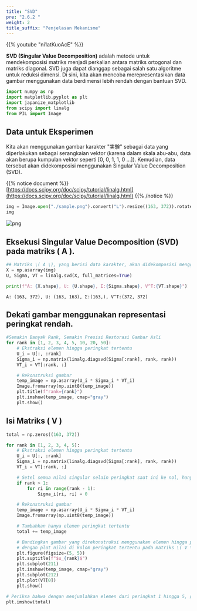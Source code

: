 ```yaml
---
title: "SVD"
pre: "2.6.2 "
weight: 2
title_suffix: "Penjelasan Mekanisme"
---
```


{{% youtube "ni1atKuoAcE" %}}

<div class="pagetop-box">
    <p><b>SVD (Singular Value Decomposition)</b> adalah metode untuk mendekomposisi matriks menjadi perkalian antara matriks ortogonal dan matriks diagonal. SVD juga dapat dianggap sebagai salah satu algoritme untuk reduksi dimensi. Di sini, kita akan mencoba merepresentasikan data gambar menggunakan data berdimensi lebih rendah dengan bantuan SVD.</p>
</div>


```python
import numpy as np
import matplotlib.pyplot as plt
import japanize_matplotlib
from scipy import linalg
from PIL import Image
```

## Data untuk Eksperimen
Kita akan menggunakan gambar karakter "実験" sebagai data yang diperlakukan sebagai serangkaian vektor (karena dalam skala abu-abu, data akan berupa kumpulan vektor seperti [0, 0, 1, 1, 0 ...]). Kemudian, data tersebut akan didekomposisi menggunakan Singular Value Decomposition (SVD).

{{% notice document %}}
[https://docs.scipy.org/doc/scipy/tutorial/linalg.html](https://docs.scipy.org/doc/scipy/tutorial/linalg.html)
{{% /notice %}}


```python
img = Image.open("./sample.png").convert("L").resize((163, 372)).rotate(90, expand=True)
img
```




    
![png](/images/basic/dimensionality_reduction/SVD_files/SVD_4_0.png)
    



## Eksekusi Singular Value Decomposition (SVD) pada matriks \( A \).


```python
## Matriks \( A \), yang berisi data karakter, akan didekomposisi menggunakan Singular Value Decomposition (SVD).
X = np.asarray(img)
U, Sigma, VT = linalg.svd(X, full_matrices=True)

print(f"A: {X.shape}, U: {U.shape}, Σ:{Sigma.shape}, V^T:{VT.shape}")
```

    A: (163, 372), U: (163, 163), Σ:(163,), V^T:(372, 372)


## Dekati gambar menggunakan representasi peringkat rendah.


```python
#Semakin Banyak Rank, Semakin Presisi Restorasi Gambar Asli
for rank in [1, 2, 3, 4, 5, 10, 20, 50]:
    # Ekstraksi elemen hingga peringkat tertentu
    U_i = U[:, :rank]
    Sigma_i = np.matrix(linalg.diagsvd(Sigma[:rank], rank, rank))
    VT_i = VT[:rank, :]

    # Rekonstruksi gambar
    temp_image = np.asarray(U_i * Sigma_i * VT_i)
    Image.fromarray(np.uint8(temp_image))
    plt.title(f"rank={rank}")
    plt.imshow(temp_image, cmap="gray")
    plt.show()
```

## Isi Matriks \( V \)

```python
total = np.zeros((163, 372))

for rank in [1, 2, 3, 4, 5]:
    # Ekstraksi elemen hingga peringkat tertentu
    U_i = U[:, :rank]
    Sigma_i = np.matrix(linalg.diagsvd(Sigma[:rank], rank, rank))
    VT_i = VT[:rank, :]

    # Setel semua nilai singular selain peringkat saat ini ke nol, hanya menyisakan elemen peringkat tertentu
    if rank > 1:
        for ri in range(rank - 1):
            Sigma_i[ri, ri] = 0

    # Rekonstruksi gambar
    temp_image = np.asarray(U_i * Sigma_i * VT_i)
    Image.fromarray(np.uint8(temp_image))

    # Tambahkan hanya elemen peringkat tertentu
    total += temp_image

    # Bandingkan gambar yang direkonstruksi menggunakan elemen hingga peringkat tertentu 
    # dengan plot nilai di kolom peringkat tertentu pada matriks \( V \)
    plt.figure(figsize=(5, 5))
    plt.suptitle(f"$u_{rank}$")
    plt.subplot(211)
    plt.imshow(temp_image, cmap="gray")
    plt.subplot(212)
    plt.plot(VT[0])
    plt.show()
```


```python
# Periksa bahwa dengan menjumlahkan elemen dari peringkat 1 hingga 5, gambar asli dapat direkonstruksi sepenuhnya
plt.imshow(total)
```
